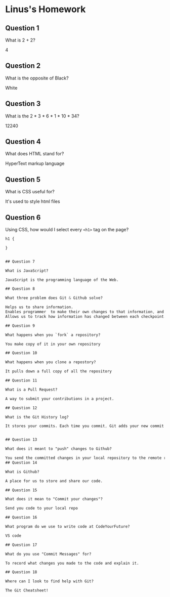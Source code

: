 # Linus's Homework

## Question 1

What is 2 + 2?

4

## Question 2

What is the opposite of Black?

White

## Question 3

What is the  2 * 3 * 6 * 1 * 10 * 34?

12240

## Question 4 

What does HTML stand for?

HyperText markup language 
## Question 5

What is CSS useful for?

It's used to style html files
## Question 6

Using CSS, how would I select every `<h1>` tag on the page?

```css
h1 {

}


## Question 7

What is JavaScript?

JavaScript is the programming language of the Web.

## Question 8

What three problem does Git & Github solve?

Helps us to share information.
Enables programmer  to make their own changes to that information, and share it back.
Allows us to track how information has changed between each checkpoint.

## Question 9

What happens when you `fork` a repository?

You make copy of it in your own repository 

## Question 10 

What happens when you clone a repostory?

It pulls down a full copy of all the repository 

## Question 11

What is a Pull Request?

A way to submit your contributions in a project. 

## Question 12

What is the Git History log?

It stores your commits. Each time you commit, Git adds your new commit to a chain of commits, one after the other.


## Question 13

What does it meant to "push" changes to Github?

You send the committed changes in your local repository to the remote repository on GitHub.
## Question 14

What is Github?

A place for us to store and share our code.

## Question 15

What does it mean to "Commit your changes"?

Send you code to your local repo

## Question 16

What program do we use to write code at CodeYourFuture?

VS code 

## Question 17

What do you use "Commit Messages" for?

To record what changes you made to the code and explain it. 

## Question 18

Where can I look to find help with Git?

The Git Cheatsheet!
